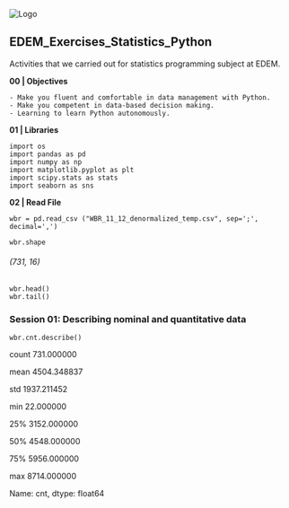 
![Logo](https://n3m5z7t4.rocketcdn.me/wp-content/plugins/edem-shortcodes/public/img/logo-Edem.png)

## EDEM_Exercises_Statistics_Python
Activities that we carried out for statistics programming subject at EDEM.


**00 | Objectives**

```
- Make you fluent and comfortable in data management with Python.
- Make you competent in data-based decision making.
- Learning to learn Python autonomously.
```

**01 | Libraries**

```
import os
import pandas as pd
import numpy as np
import matplotlib.pyplot as plt  
import scipy.stats as stats   
import seaborn as sns
```

**02 | Read File**

```
wbr = pd.read_csv ("WBR_11_12_denormalized_temp.csv", sep=';', decimal=',')
```
```
wbr.shape
```
###### (731, 16)

```
wbr.head()
wbr.tail()
```

### Session 01: Describing nominal and quantitative data

```
wbr.cnt.describe()
```

count     731.000000

mean     4504.348837

std      1937.211452

min        22.000000

25%      3152.000000

50%      4548.000000

75%      5956.000000

max      8714.000000

Name: cnt, dtype: float64

